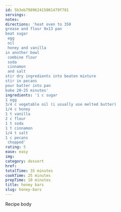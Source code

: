 ```yaml
---
id: 5b3eb798962415001479f781
servings:
notes:
directions: 'heat oven to 350
grease and flour 9x13 pan
beat sugar
 egg
 oil
 honey and vanilla
in another bowl
 combine flour
 soda
 cinnamon
 and salt
stir dry ingredients into beaten mixture
stir in pecans
pour batter into pan
bake 20-25 minutes'
ingredients: '1 c sugar
1 egg
3/4 c vegetable oil (i usually use melted butter)
1/4 c honey
1 t vanilla
2 c flour
1 t soda
1 t cinnamon
1/4 t salt
1 c pecans
 chopped'
rating: 5
ease: easy
img:
category: dessert
href:
totalTime: 35 minutes
cookTime: 25 minutes
prepTime: 10 minutes
title: honey bars
slug: honey-bars
---
```

Recipe body
